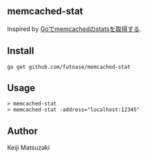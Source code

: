 memcached-stat
--------------

Inspired by [Goでmemcachedのstatsを取得する](http://blog.restartr.com/2014/04/21/golang-memcache-stats-client/).

Install
-------

```
go get github.com/futoase/memcached-stat
```

Usage
-----

```
> memcached-stat
> memcached-stat -address="localhost:12345" 
```

Author
------
Keiji Matsuzaki
